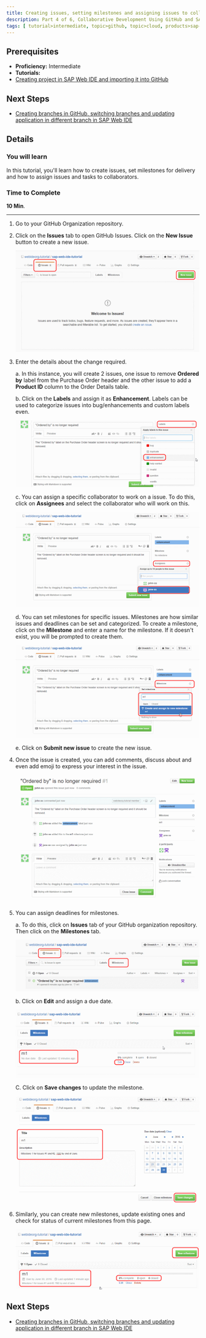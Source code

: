 ```yaml
---
title: Creating issues, setting milestones and assigning issues to collaborators
description: Part 4 of 6, Collaborative Development Using GitHub and SAP Web IDE
tags: [ tutorial>intermediate, topic>github, topic>cloud, products>sap-hana, products>sap-web-ide, products>sap-hana-cloud-platform ]
---
```

## Prerequisites  
 - **Proficiency:** Intermediate
 - **Tutorials:** 
  - [Creating project in SAP Web IDE and importing it into GitHub](http://go.sap.com/developer/tutorials/webide-github-import-project.html)

## Next Steps
 - [Creating branches in GitHub, switching branches and updating application in different branch in SAP Web IDE](http://go.sap.com/developer/tutorials/webide-github-branching.html)

## Details
### You will learn  
In this tutorial, you'll learn how to create issues, set milestones for delivery and how to assign issues and tasks to collaborators.


### Time to Complete
**10 Min**.

---

1. Go to your GitHub Organization repository.

2. Click on the **Issues** tab to open GitHub Issues. Click on the **New Issue** button to create a new issue.

    ![GitHub issues](p4_2.png)

3. Enter the details about the change required. 

    a. In this instance, you will create 2 issues, one issue to remove **Ordered by** label from the Purchase Order header and the other issue to add a **Product ID** column to the Order Details table. 

    b. Click on the **Labels** and assign it as **Enhancement**. Labels can be used to categorize issues into bug/enhancements and custom labels even. 

    ![GitHub issues](p4_3b.png)

    c. You can assign a specific collaborator to work on a issue. To do this, click on **Assignees** and select the collaborator who will work on this.

    ![Assign issues](p4_3c.png)

    d. You can set milestones for specific issues. Milestones are how similar issues and deadlines can be set and categorized. To create a milestone, click on the **Milestone** and enter a name for the milestone. If it doesn't exist, you will be prompted to create them.

    ![Assign issues](p4_3d.png)

    e. Click on **Submit new issue** to create the new issue.

4.  Once the issue is created, you can add comments, discuss about and even add emoji to express your interest in the issue.

    ![Issue created](p4_4.png)

5. You can assign deadlines for milestones. 

    a. To do this, click on **Issues** tab of your GitHub organization repository. Then click on the **Milestones** tab.

    ![Milestone tab](p4_5a.png)
    
    b. Click on **Edit** and assign a due date.

    ![Milestone tab](p4_5b.png)
    
    C. Click on **Save changes** to update the milestone.

  
    ![Update milestones](p4_5c.png)
    
6. Similarly, you can create new milestones, update existing ones and check for status of current milestones from this page.

    ![Milestones status](p4_6.png)

## Next Steps
 - [Creating branches in GitHub, switching branches and updating application in different branch in SAP Web IDE](http://go.sap.com/developer/tutorials/webide-github-branching.html)